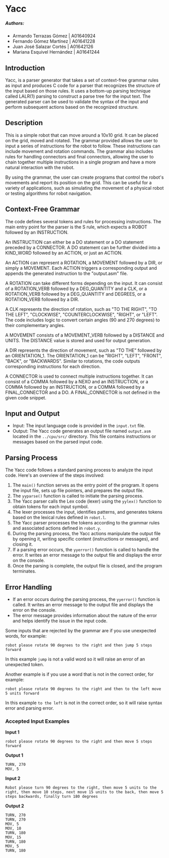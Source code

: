 # Yacc
##### Authors:
- Armando Terrazas Gómez | A01640924
- Fernando Gómez Martínez | A01641228
- Juan José Salazar Cortés | A01642126
- Mariana Esquivel Hernández | A01641244

## Introduction
Yacc, is a parser generator that takes a set of context-free grammar rules as input and produces C code for a parser that recognizes the structure of the input based on those rules. It uses a bottom-up parsing technique called LALR(1) parsing to construct a parse tree for the input text. The generated parser can be used to validate the syntax of the input and perform subsequent actions based on the recognized structure.

## Description
This is a simple robot that can move around a 10x10 grid. It can be placed on the grid, moved and rotated. The grammar provided allows the user to input a series of instructions for the robot to follow. These instructions can include movement and rotation commands. The grammar also includes rules for handling connectors and final connectors, allowing the user to chain together multiple instructions in a single program and have a more natural interaction with the robot.

By using the grammar, the user can create programs that control the robot's movements and report its position on the grid. This can be useful for a variety of applications, such as simulating the movement of a physical robot or testing algorithms for robot navigation.

## Context-Free Grammar
The code defines several tokens and rules for processing instructions. The main entry point for the parser is the S rule, which expects a ROBOT followed by an INSTRUCTION.

An INSTRUCTION can either be a DO statement or a DO statement preceded by a CONNECTOR. A DO statement can be further divided into a KIND_WORD followed by an ACTION, or just an ACTION.

An ACTION can represent a ROTATION, a MOVEMENT followed by a DIR, or simply a MOVEMENT. Each ACTION triggers a corresponding output and appends the generated instruction to the "output.asm" file.

A ROTATION can take different forms depending on the input. It can consist of a ROTATION_VERB followed by a DEG_QUANTITY and a CLK, or a ROTATION_VERB followed by a DEG_QUANTITY and DEGREES, or a ROTATION_VERB followed by a DIR.

A CLK represents the direction of rotation, such as "TO THE RIGHT", "TO THE LEFT", "CLOCKWISE", "COUNTERCLOCKWISE", "RIGHT", or "LEFT". The code includes logic to convert certain angles (90 and 270 degrees) to their complementary angles.

A MOVEMENT consists of a MOVEMENT_VERB followed by a DISTANCE and UNITS. The DISTANCE value is stored and used for output generation.

A DIR represents the direction of movement, such as "TO THE" followed by an ORIENTATION_1. The ORIENTATION_1 can be "RIGHT", "LEFT", "FRONT", "BACK", or "BACKWARDS". Similar to rotations, the code outputs corresponding instructions for each direction.

A CONNECTOR is used to connect multiple instructions together. It can consist of a COMMA followed by a NEXO and an INSTRUCTION, or a COMMA followed by an INSTRUCTION, or a COMMA followed by a FINAL_CONNECTOR and a DO. A FINAL_CONNECTOR is not defined in the given code snippet.

## Input and Output

- Input: The input language code is provided in the `input.txt` file.
- Output: The Yacc code generates an output file named `output.asm` located in the `../cpu/src/` directory. This file contains instructions or messages based on the parsed input code.

## Parsing Process

The Yacc code follows a standard parsing process to analyze the input code. Here's an overview of the steps involved:

1. The `main()` function serves as the entry point of the program. It opens the input file, sets up file pointers, and prepares the output file.
2. The `yyparse()` function is called to initiate the parsing process.
3. The Yacc parser calls the Lex code (lexer) using the `yylex()` function to obtain tokens for each input symbol.
4. The lexer processes the input, identifies patterns, and generates tokens based on the lexical rules defined in `robot.l`.
5. The Yacc parser processes the tokens according to the grammar rules and associated actions defined in `robot.y`.
6. During the parsing process, the Yacc actions manipulate the output file by opening it, writing specific content (instructions or messages), and closing it.
7. If a parsing error occurs, the `yyerror()` function is called to handle the error. It writes an error message to the output file and displays the error on the console.
8. Once the parsing is complete, the output file is closed, and the program terminates.

## Error Handling

- If an error occurs during the parsing process, the `yyerror()` function is called. It writes an error message to the output file and displays the error on the console.
- The error message provides information about the nature of the error and helps identify the issue in the input code.

Some inputs that are rejected by the grammar are if you use unexpected words, for example:
```text
robot please rotate 90 degrees to the right and then jump 5 steps forward
```
In this example `jump` is not a valid word so it will raise an error of an unexpected token.

Another example is if you use a word that is not in the correct order, for example:
```text
robot please rotate 90 degrees to the right and then to the left move 5 units forward
```
In this example `to the left` is not in the correct order, so it will raise syntax error and parsing error.

### Accepted Input Examples
**Input 1**
```text
robot please rotate 90 degrees to the right and then move 5 steps forward
```

**Output 1**
```text
TURN, 270
MOV, 5
```

**Input 2**
```text
Robot please turn 90 degrees to the right, then move 5 units to the right, then move 10 steps, next move 15 units to the back, then move 5 steps backwards, finally turn 180 degrees
```

**Output 2**
```text
TURN, 270
TURN, 270
MOV, 5
MOV, 10
TURN, 180
MOV, 15
TURN, 180
MOV, 5
TURN, 180
```
